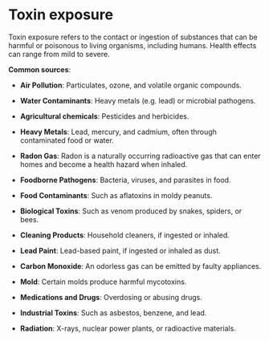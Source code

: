 # Toxin exposure

Toxin exposure refers to the contact or ingestion of substances that can be harmful or poisonous to living organisms, including humans. Health effects can range from mild to severe.

**Common sources**:

* **Air Pollution**: Particulates, ozone, and volatile organic compounds.

* **Water Contaminants**: Heavy metals (e.g. lead) or microbial pathogens.

* **Agricultural chemicals**: Pesticides and herbicides.

* **Heavy Metals**: Lead, mercury, and cadmium, often through contaminated food or water.

* **Radon Gas**: Radon is a naturally occurring radioactive gas that can enter homes and become a health hazard when inhaled.

* **Foodborne Pathogens**: Bacteria, viruses, and parasites in food.

* **Food Contaminants**: Such as aflatoxins in moldy peanuts.

* **Biological Toxins**: Such as venom produced by snakes, spiders, or bees.

* **Cleaning Products**: Household cleaners, if ingested or inhaled.

* **Lead Paint**: Lead-based paint, if ingested or inhaled as dust.

* **Carbon Monoxide**: An odorless gas can be emitted by faulty appliances.

* **Mold**: Certain molds produce harmful mycotoxins.

* **Medications and Drugs**: Overdosing or abusing drugs.

* **Industrial Toxins**: Such as asbestos, benzene, and lead.

* **Radiation**: X-rays, nuclear power plants, or radioactive materials.